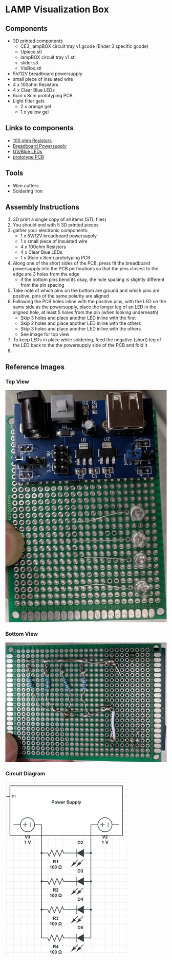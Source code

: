 # LAMP Visualization Box

## Components
* 3D printed components
    * CE3_lampBOX circuit tray v1.gcode (Ender 3 specific gcode)
    * Upiece.stl
    * lampBOX circuit tray v1.stl
    * slider.stl
    * VisBox.stl
* 5V/12V breadboard powersupply
* small piece of insulated wire
* 4 x 100ohm Resistors
* 4 x Clear Blue LEDs
* 6cm x 8cm prototyping PCB
* Light filter gels
    * 2 x orange gel
    * 1 x yellow gel
## Links to components
* [100 ohm Resistors](https://www.amazon.com/100-Ohm-Resistors-Watt-Pieces/dp/B07JJQY958/ref=sr_1_5?crid=3UTUWQAA1N2VT&keywords=100+ohm+resistor+1%2F4+watt&qid=1578514668&sprefix=100+ohm%2Caps%2C190&sr=8-5)
* [Breadboard Powersupply](https://www.amazon.com/HiLetgo-Supply-Module-Prototype-Breadboard/dp/B00HJ6AE72/ref=sxin_2_ac_d_rm?ac_md=0-0-YnJlYWRib2FyZCBwb3dlciBzdXBwbHk%3D-ac_d_rm&crid=3J5C8DEBMW3ML&cv_ct_cx=breadboard+power+supply&keywords=breadboard+power+supply&pd_rd_i=B00HJ6AE72&pd_rd_r=70b07c48-81e5-4840-aad6-6a416c62ceee&pd_rd_w=lLqGs&pd_rd_wg=Hg29M&pf_rd_p=e2f20af2-9651-42af-9a45-89425d5bae34&pf_rd_r=PQ1VN9FW095VK0XPPVM3&psc=1&qid=1578514849&sprefix=breadboard+power%2Caps%2C190)
* [UV/Blue LEDs](https://www.amazon.com/microtivity-IL041-Clear-Blue-Pack/dp/B004JO4JPA/ref=sr_1_1?keywords=Clear+blue+leds&qid=1578515012&s=electronics&sr=1-1)
* [prototype PCB](https://www.amazon.com/Lheng-Double-Sided-Prototyping-Universal-Electronic/dp/B07PCQYV4M/ref=sr_1_2?keywords=6+x+8+PCB&qid=1578515408&s=electronics&sr=1-2)
## Tools
* Wire cutters
* Soldering Iron

## Assembly Instructions
1. 3D print a single copy of all items (STL files)
2. You should end with 5 3D printed pieces
3. gather your electronic components:
    * 1 x 5V/12V breadboard powersupply
    * 1 x small piece of insulated wire
    * 4 x 100ohm Resistors
    * 4 x Clear Blue LEDs
    * 1 x (6cm x 8cm) prototyping PCB
4. Along one of the short sides of the PCB, press fit the breadboard powersupply into the PCB perforations so that the pins closest to the edge are 3 holes from the edge
    * if the bottom pins bend its okay, the hole spacing is slightly different from the pin spacing
5. Take note of which pins on the bottom are ground and which pins are positive, pins of the same polarity are aligned
6. Following the PCB holes inline with the positive pins, with the LED on the same side as the powersupply, place the longer leg of an LED in the aligned hole, at least 5 holes from the pin (when looking underneath)
    * Skip 3 holes and place another LED inline with the first
    * Skip 2 holes and place another LED inline with the others
    * Skip 3 holes and place another LED inline with the others
    * See image for top view
7. To keep LEDs in place while soldering, feed the negative (short) leg of the LED back to the the powersupply side of the PCB and fold it
8.

## Reference Images
### Top View
![Top View](/VisBox/top.jpg)
### Bottom View
![Bottom View](/VisBox/bottom.jpg)
### Circuit Diagram
![Circuit](/VisBox/circuitDiagram.png)
